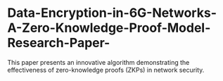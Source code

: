 # Data-Encryption-in-6G-Networks-A-Zero-Knowledge-Proof-Model-Research-Paper-
This paper presents an innovative algorithm demonstrating the effectiveness of zero-knowledge proofs (ZKPs) in network security.

